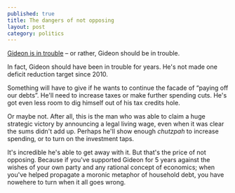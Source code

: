 ```yaml
---
published: true
title: The dangers of not opposing
layout: post
category: politics
---
```



[Gideon is in trouble](http://www.theguardian.com/business/2015/nov/20/worst-uk-deficit-figures-six-years-george-osborne) &#8211; or rather, Gideon should be in trouble.

In fact, Gideon should have been in trouble for years. He's not made one deficit reduction target since 2010.

Something will have to give if he wants to continue the facade of &#8220;paying off our debts&#8221;. He'll need to increase taxes or make further spending cuts. He's got even less room to dig himself out of his tax credits hole.

Or maybe not. After all, this is the man who was able to claim a huge strategic victory by announcing a legal living wage, even when it was clear the sums didn't add up. Perhaps he'll show enough _chutzpah_ to increase spending, or to turn on the investment taps.

It's incredible he's able to get away with it. But that's the price of not opposing. Because if you've supported Gideon for 5 years against the wishes of your own party and any rational concept of economics; when you've helped propagate a moronic metaphor of household debt, you have nowehere to turn when it all goes wrong.

